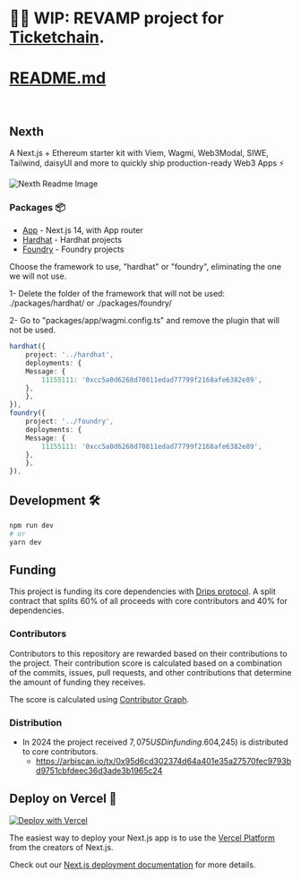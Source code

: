 # 🚧🚧 WIP: REVAMP project for [Ticketchain](https://github.com/javierlinked/ticketchain).

# [README.md](https://github.com/javierlinked/ticketchain/blob/main/README.md)

<br>

## Nexth

A Next.js + Ethereum starter kit with Viem, Wagmi, Web3Modal, SIWE, Tailwind, daisyUI and more to quickly ship production-ready Web3 Apps ⚡

![Nexth Readme Image](https://nexth.vercel.app/opengraph-image)

### Packages 📦

- [App](./packages/app) - Next.js 14, with App router
- [Hardhat](./packages/hardhat/) - Hardhat projects
- [Foundry](./packages/foundry/) - Foundry projects

Choose the framework to use, "hardhat" or "foundry", eliminating the one we will not use.

1- Delete the folder of the framework that will not be used:
./packages/hardhat/ or ./packages/foundry/

2- Go to "packages/app/wagmi.config.ts" and remove the plugin that will not be used.

```ts
hardhat({
    project: '../hardhat',
    deployments: {
    Message: {
        11155111: '0xcc5a0d6268d70811edad77799f2168afe6382e89',
    },
    },
}),
foundry({
    project: '../foundry',
    deployments: {
    Message: {
        11155111: '0xcc5a0d6268d70811edad77799f2168afe6382e89',
    },
    },
}),
```

## Development 🛠️

```bash
npm run dev
# or
yarn dev
```

## Funding

This project is funding its core dependencies with [Drips protocol](https://www.drips.network/app/projects/github/wslyvh/nexth?exact). A split contract that splits 60% of all proceeds with core contributors and 40% for dependencies.

### Contributors

Contributors to this repository are rewarded based on their contributions to the project. Their contribution score is calculated based on a combination of the commits, issues, pull requests, and other contributions that determine the amount of funding they receives.

The score is calculated using [Contributor Graph](https://github.com/wslyvh/contributor-graph).

### Distribution

- In 2024 the project received $7,075 USD in funding. 60% ($4,245) is distributed to core contributors.
  - https://arbiscan.io/tx/0x95d6cd302374d64a401e35a27570fec9793bd9751cbfdeec36d3ade3b1965c24

## Deploy on Vercel 🚢

[![Deploy with Vercel](https://vercel.com/button)](https://vercel.com/new/clone?repository-url=https%3A%2F%2Fgithub.com%2Fwslyvh%2Fnexth)

The easiest way to deploy your Next.js app is to use the [Vercel Platform](https://vercel.com/new?utm_medium=nexth&filter=next.js&utm_source=nexth&utm_campaign=nexth-readme) from the creators of Next.js.

Check out our [Next.js deployment documentation](https://nextjs.org/docs/deployment) for more details.
